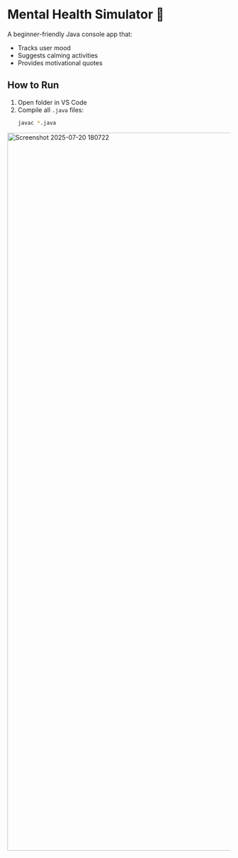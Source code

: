 # Mental Health Simulator 🌿

A beginner-friendly Java console app that:
- Tracks user mood
- Suggests calming activities
- Provides motivational quotes

## How to Run

1. Open folder in VS Code
2. Compile all `.java` files:
   ```bash
   javac *.java
<img width="2375" height="1620" alt="Screenshot 2025-07-20 180722" src="https://github.com/user-attachments/assets/888f77ab-9969-413e-9eed-2a7735d5d43c" />
